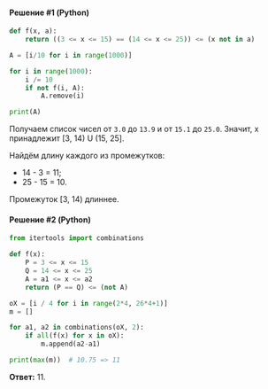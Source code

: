 #### Решение #1 (Python)
```python
def f(x, a):
	return ((3 <= x <= 15) == (14 <= x <= 25)) <= (x not in a)

A = [i/10 for i in range(1000)]

for i in range(1000):
	i /= 10
	if not f(i, A):
		A.remove(i)

print(A)
```

Получаем список чисел от ``3.0`` до ``13.9`` и от ``15.1`` до ``25.0``. Значит, x принадлежит [3, 14) U (15, 25].

Найдём длину каждого из промежутков:
* 14 - 3 = 11;
* 25 - 15 = 10.

Промежуток [3, 14) длиннее.

#### Решение #2 (Python)
```python
from itertools import combinations

def f(x):
    P = 3 <= x <= 15
    Q = 14 <= x <= 25
    A = a1 <= x <= a2
    return (P == Q) <= (not A)

oX = [i / 4 for i in range(2*4, 26*4+1)]
m = []

for a1, a2 in combinations(oX, 2):
    if all(f(x) for x in oX):
        m.append(a2-a1)

print(max(m))  # 10.75 => 11
```

**Ответ:** 11.
